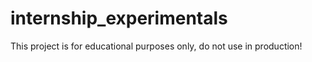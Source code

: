 # internship_experimentals
This project is for educational purposes only, do not use in production!
